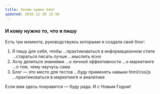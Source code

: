 ```yaml
---
title: Зачем нужен блог
updated: 2016-12-30 15:56
---
```


### И кому нужно то, что я пишу

Есть три момента, руководствуясь которыми я создала свой блог:
1. Я пишу для себя, чтобы
...практиковаться в информационном стиле
...стараться писать лучше
...мыслить ясно
2. Хочу делиться знаниями
...о личной эффективности
...о маркетинге
...о том, чему научусь сама
3. Блог — это место для тестов
...буду применять навыки html/css/js
...практиковаться в маркетинге и аналитике

Если вам здесь понравится — буду рада. И с Новым Годом!

